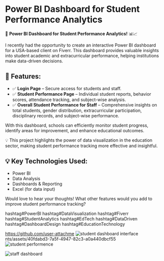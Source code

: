 # Power BI Dashboard for Student Performance Analytics

🚀 **Power BI Dashboard for Student Performance Analytics!** 📊📈

I recently had the opportunity to create an interactive Power BI dashboard for a USA-based client on Fiverr. This dashboard provides valuable insights into student academic and extracurricular performance, helping institutions make data-driven decisions.

## 🔹 Features:
- ✅ **Login Page** – Secure access for students and staff.
- ✅ **Student Performance Page** – Individual student reports, behavior scores, attendance tracking, and subject-wise analysis.
- ✅ **Overall Student Performance for Staff** – Comprehensive insights on total students, gender distribution, extracurricular participation, disciplinary records, and subject-wise performance.

With this dashboard, schools can efficiently monitor student progress, identify areas for improvement, and enhance educational outcomes.

💡 This project highlights the power of data visualization in the education sector, making student performance tracking more effective and insightful.

## 💡 Key Technologies Used:
- Power BI
- Data Analysis
- Dashboards & Reporting
- Excel (for data input)
  
Would love to hear your thoughts! What other features would you add to improve student performance tracking?

hashtag#PowerBI hashtag#DataVisualization hashtag#Fiverr hashtag#StudentAnalytics hashtag#EdTech hashtag#DataDriven hashtag#DashboardDesign hashtag#EducationTechnology



https://github.com/user-attachme
![student dashboard interface](https://github.com/user-attachments/assets/e55ae700-2dc1-4da9-8e77-64c4087cc608)
nts/assets/40fdabd3-7a5f-4947-82c3-a0a440dbcf55
![student performence](https://github.com/user-attachments/assets/097f33e9-f323-42e9-84c1-1076a9669f75)


![staff dashboard](https://github.com/user-attachments/assets/df44696a-3f2d-42ef-acf7-86db867a5a3f)









